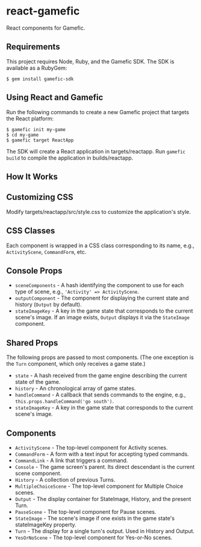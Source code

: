 # react-gamefic

React components for Gamefic.

## Requirements

This project requires Node, Ruby, and the Gamefic SDK. The SDK is available as a RubyGem:

    $ gem install gamefic-sdk

## Using React and Gamefic

Run the following commands to create a new Gamefic project that targets the React platform:

    $ gamefic init my-game
	$ cd my-game
	$ gamefic target ReactApp

The SDK will create a React application in targets/reactapp. Run `gamefic build` to compile the application in builds/reactapp.

## How It Works

## Customizing CSS

Modify targets/reactapp/src/style.css to customize the application's style.

## CSS Classes

Each component is wrapped in a CSS class corresponding to its name, e.g., `ActivityScene`, `CommandForm`, etc.

## Console Props

* `sceneComponents` - A hash identifying the component to use for each type of scene, e.g., `'Activity' => ActivityScene`.
* `outputComponent` - The component for displaying the current state and history (`Output` by default).
* `stateImageKey` - A key in the game state that corresponds to the current scene's image. If an image exists, `Output` displays it via the `StateImage` component.

## Shared Props

The following props are passed to most components. (The one exception is the `Turn` component, which only receives a game state.)

* `state` - A hash received from the game engine describing the current state of the game.
* `history` - An chronological array of game states.
* `handleCommand` - A callback that sends commands to the engine, e.g., `this.props.handleCommand('go south')`.
* `stateImageKey` - A key in the game state that corresponds to the current scene's image.

## Components

* `ActivityScene` - The top-level component for Activity scenes.
* `CommandForm` - A form with a text input for accepting typed commands.
* `CommandLink` - A link that triggers a command.
* `Console` - The game screen's parent. Its direct descendant is the current scene component.
* `History` - A collection of previous Turns.
* `MultipleChoiceScene` - The top-level component for Multiple Choice scenes.
* `Output` - The display container for StateImage, History, and the present Turn.
* `PauseScene` - The top-level component for Pause scenes.
* `StateImage` - The scene's image if one exists in the game state's stateImageKey property.
* `Turn` - The display for a single turn's output. Used in History and Output.
* `YesOrNoScene` - The top-level component for Yes-or-No scenes.
